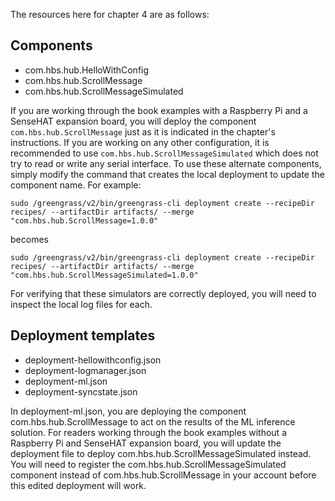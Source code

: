 The resources here for chapter 4 are as follows:

## Components

* com.hbs.hub.HelloWithConfig
* com.hbs.hub.ScrollMessage
* com.hbs.hub.ScrollMessageSimulated

If you are working through the book examples with a Raspberry Pi and a SenseHAT expansion board, you will deploy the component `com.hbs.hub.ScrollMessage` just as it is indicated in the chapter's instructions. If you are working on any other configuration, it is recommended to use `com.hbs.hub.ScrollMessageSimulated` which does not try to read or write any serial interface. To use these alternate components, simply modify the command that creates the local deployment to update the component name. For example:

`sudo /greengrass/v2/bin/greengrass-cli deployment create --recipeDir recipes/ --artifactDir artifacts/ --merge "com.hbs.hub.ScrollMessage=1.0.0"` 

becomes

`sudo /greengrass/v2/bin/greengrass-cli deployment create --recipeDir recipes/ --artifactDir artifacts/ --merge "com.hbs.hub.ScrollMessageSimulated=1.0.0"` 

For verifying that these simulators are correctly deployed, you will need to inspect the local log files for each. 

## Deployment templates

* deployment-hellowithconfig.json
* deployment-logmanager.json
* deployment-ml.json
* deployment-syncstate.json

In deployment-ml.json, you are deploying the component com.hbs.hub.ScrollMessage to act on the results of the ML inference solution. For readers working through the book examples without a Raspberry Pi and SenseHAT expansion board, you will update the deployment file to deploy com.hbs.hub.ScrollMessageSimulated instead. You will need to register the com.hbs.hub.ScrollMessageSimulated component instead of com.hbs.hub.ScrollMessage in your account before this edited deployment will work.